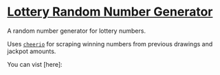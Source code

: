 # [Lottery Random Number Generator](http://www.lotteryrng.com)

A random number generator for lottery numbers.

Uses [`cheerio`](https://github.com/cheeriojs/cheerio) for scraping
winning numbers from previous drawings and jackpot amounts.

You can vist [here]: